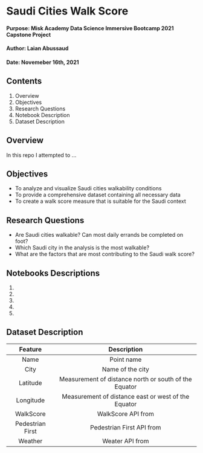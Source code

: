 # Saudi Cities Walk Score
#### Purpose: Misk Academy Data Science Immersive Bootcamp 2021 Capstone Project
#### Author: Laian Abussaud
#### Date: Novemeber 16th, 2021

## Contents
1. Overview
2. Objectives
3. Research Questions
4. Notebook Description
5. Dataset Description

## Overview
In this repo I attempted to ...

## Objectives
- To analyze and visualize Saudi cities walkability conditions
- To provide a comprehensive dataset containing all necessary data
- To create a walk score measure that is suitable for the Saudi context

## Research Questions
- Are Saudi cities walkable? Can most daily errands be completed on foot?
- Which Saudi city in the analysis is the most walkable?
- What are the factors that are most contributing to the Saudi walk score?

## Notebooks Descriptions
1.
2.
3.
4.
5.

## Dataset Description

| **Feature** | **Description** |
| :---: | :---: |
| Name | Point name |
| City | Name of the city |
| Latitude  | Measurement of distance north or south of the Equator |
| Longitude | Measurement of distance east or west of the Equator |
| WalkScore | WalkScore API from |
| Pedestrian First | Pedestrian First API from |
| Weather | Weater API from |

